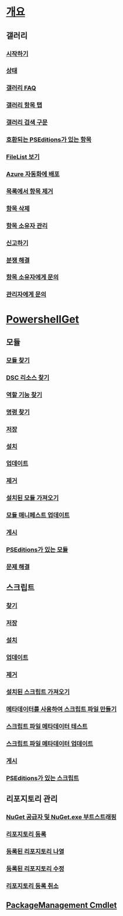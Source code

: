 # [개요](readme.md)
## 갤러리
### [시작하기](psgallery/psgallery_gettingstarted.md)
### [상태](psgallery/psgallery_status.md)
### [갤러리 FAQ](psgallery/psgallery_faqs.md)
### [갤러리 항목 탭](psgallery/psgallery_items_tab.md)
### [갤러리 검색 구문](psgallery/psgallery_search_syntax.md)
### [호환되는 PSEditions가 있는 항목](psgallery/psgallery_pseditions.md)
### [FileList 보기](psgallery/psgallery_filelist_feature.md)
### [Azure 자동화에 배포](psgallery/psgallery_deploy_to_azure_automation.md)
### [목록에서 항목 제거](psgallery/psgallery_unlist_items.md)
### [항목 삭제](psgallery/Deleting-Items.md)
### [항목 소유자 관리](psgallery/Managing-Item-Owners.md)
### [신고하기](psgallery/psgallery_report_abuse.md)
### [분쟁 해결](psgallery/psgallery_dispute_resolution.md)
### [항목 소유자에게 문의](psgallery/psgallery_contacting_item_owners.md)
### [관리자에게 문의](psgallery/psgallery_contacting_administrators.md)

# [PowershellGet](psget/overview.md)
## 모듈
### [모듈 찾기](psget/module/psget_find-module.md)
### [DSC 리소스 찾기](psget/module/psget_find-dscresource.md)
### [역할 기능 찾기](psget/module/psget_find-rolecapability.md)
### [명령 찾기](psget/module/psget_find-command.md)
### [저장](psget/module/psget_save-module.md)
### [설치](psget/module/psget_install-module.md)
### [업데이트](psget/module/psget_update-module.md)
### [제거](psget/module/psget_uninstall-module.md)
### [설치된 모듈 가져오기](psget/module/psget_get-installedmodule.md)
### [모듈 매니페스트 업데이트](psget/module/psget_update-modulemanifest.md)
### [게시](psget/module/psget_publish-module.md)
### [PSEditions가 있는 모듈](psget/module/modulewithpseditionsupport.md)
### [문제 해결](psget/psget_cmdlets_troubleshooting.md)

## 스크립트
### [찾기](psget/script/psget_find-script.md)
### [저장](psget/script/psget_save-script.md)
### [설치](psget/script/psget_install-script.md)
### [업데이트](psget/script/psget_update-script.md)
### [제거](psget/script/psget_uninstall-script.md)
### [설치된 스크립트 가져오기](psget/script/psget_get-installedscript.md)
### [메타데이터를 사용하여 스크립트 파일 만들기](psget/script/psget_new-scriptfileinfo.md)
### [스크립트 파일 메타데이터 테스트](psget/script/psget_test-scriptfileinfo.md)
### [스크립트 파일 메타데이터 업데이트](psget/script/psget_update-scriptfileinfo.md)
### [게시](psget/script/psget_publish-script.md)
### [PSEditions가 있는 스크립트](psget/script/scriptwithpseditionsupport.md)

## 리포지토리 관리
### [NuGet 공급자 및 NuGet.exe 부트스트래핑](psget/repository/bootstrapping_nuget_proivder_and_exe.md)
### [리포지토리 등록](psget/repository/psget_register-psrepository.md)
### [등록된 리포지토리 나열](psget/repository/psget_get-psrepository.md)
### [등록된 리포지토리 수정](psget/repository/psget_set-psrepository.md)
### [리포지토리 등록 취소](psget/repository/psget_unregister-psrepository.md)

## [PackageManagement Cmdlet](psget/oneget/PackageManagement_cmdlets.md)
